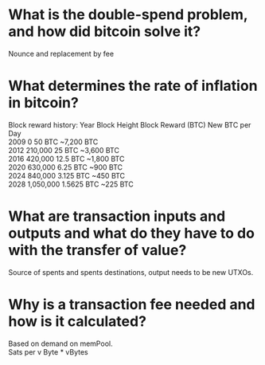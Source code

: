 # What is the double-spend problem, and how did bitcoin solve it?  
Nounce and replacement by fee   
# What determines the rate of inflation in bitcoin?  
Block reward history:
Year	Block Height	Block Reward (BTC)	New BTC per Day  
2009	0	50 BTC	~7,200 BTC  
2012	210,000	25 BTC	~3,600 BTC  
2016	420,000	12.5 BTC	~1,800 BTC  
2020	630,000	6.25 BTC	~900 BTC  
2024	840,000	3.125 BTC	~450 BTC  
2028	1,050,000	1.5625 BTC	~225 BTC  
# What are transaction inputs and outputs and what do they have to do with the transfer of value?  
Source of spents and spents destinations, output needs to be new UTXOs.  
# Why is a transaction fee needed and how is it calculated?  
Based on demand on memPool.  
Sats per v Byte * vBytes
